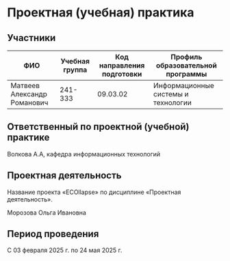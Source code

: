 # Проектная (учебная) практика
## Участники
| ФИО         | Учебная группа | Код направления подготовки | Профиль образовательной программы |
|-------------|----------------|---------------------------|-----------------------------------|
| Матвеев Александр Романович        |      241-333          |       09.03.02                    |           Информационные системы и технологии                        |

## Ответственный по проектной (учебной) практике
Волкова А.А, кафедра информационных технологий

## Проектная деятельность
Название проекта «ECOllapse» по дисциплине «Проектная деятельность».

Морозова Ольга Ивановна

## Период проведения
С 03 февраля 2025 г. по 24 мая 2025 г.

